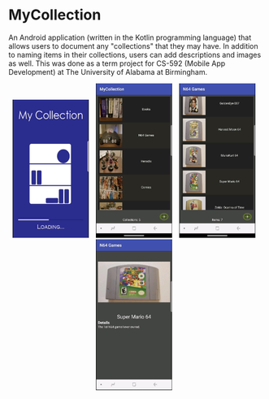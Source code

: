 # MyCollection
An Android application (written in the Kotlin programming language) that allows users to document any "collections" that they may have. In addition to naming items in their collections, users can add descriptions and images as well. This was done as a term project for CS-592 (Mobile App Development) at The University of Alabama at Birmingham.

<p align="center">
    <img width="150px" align="centre" style="padding-right:10px;" src=".\Screenshot_1.png"/>
    <img width="150px" align="centre" style="padding-right:10px;" src=".\Screenshot_2.png"/>
    <img width="150px" align="centre" style="padding-right:10px;" src=".\Screenshot_3.png"/>
    <img width="150px" align="centre" style="padding-right:10px;" src=".\Screenshot_4.png"/>
</p>